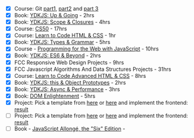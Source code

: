 - [x] Course: Git [part1][git1], [part2][git2] and [part 3][git3]
- [x] Book: [YDKJS: Up & Going][ydkjs] - 2hrs
- [x] Book: [YDKJS: Scope & Closures][ydkjs] - 4hrs
- [x] Course: [CS50][cs50] - 17hrs
- [x] Course: [Learn to Code HTML & CSS][shay] - 1hr
- [x] Book: [YDKJS: Types & Grammar][ydkjs] - 5hrs
- [x] Course - [Programming for the Web with JavaScript][penn-web] - 10hrs
- [x] Book: [YDKJS: ES6 & Beyond][ydkjs] - 2hrs
- [x] FCC Responsive Web Design Projects - 9hrs
- [x] FCC Javascript Algorithms And Data Structures Projects - 31hrs
- [x] Course: [Learn to Code Advanced HTML & CSS][shay] - 8hrs
- [x] Book: [YDKJS: this & Object Prototypes][ydkjs] - 2hrs
- [x] Book: [YDKJS: Async & Performance][ydkjs] - 3hrs
- [x] Book: [DOM Enlightenment][dom] - 5hrs
- [x] Project: Pick a template from [here][temps1] or [here][temps2] and implement the frontend: [result][proj1]
- [ ] Project: Pick a template from [here][temps1] or [here][temps2] and implement the frontend: [result][proj2]
- [ ] Book - [JavaScript Allongé, the "Six" Edition][allonge] -

[git1]: https://medium.com/@francesco.agnoletto/how-to-not-f-up-your-local-files-with-git-part-1-e0756c88fd3c
[git2]: https://medium.com/@francesco.agnoletto/how-to-not-f-up-your-local-files-with-git-part-2-fc4e243be0
[git3]: https://medium.com/chingu/how-to-not-f-up-your-local-files-with-git-part-3-bf03b27b6e64
[ydkjs]: https://github.com/getify/You-Dont-Know-JS
[cs50]: https://www.edx.org/course/introduction-computer-science-harvardx-cs50x
[penn-web]: (https://www.edx.org/course/programming-web-javascript-pennx-sd4x)
[shay]: http://learn.shayhowe.com/html-css/
[dom]: http://domenlightenment.com/
[allonge]: https://leanpub.com/javascriptallongesix
[100css]: https://100dayscss.com/
[temps1]: https://freebiesbug.com/psd-freebies/website-template/
[temps2]: http://www.free-css.com/free-css-templates
[todd]: https://github.com/toddmotto/public-apis
[proj1]: https://github.com/miku86/template-resume
[proj2]: #
